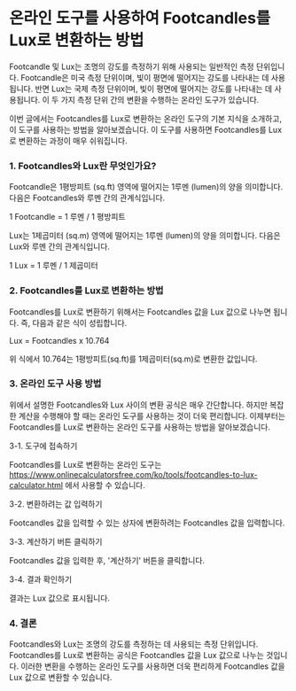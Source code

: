 온라인 도구를 사용하여 Footcandles를 Lux로 변환하는 방법
======================================

Footcandle 및 Lux는 조명의 강도를 측정하기 위해 사용되는 일반적인 측정 단위입니다. Footcandle은 미국 측정 단위이며, 빛이 평면에 떨어지는 강도를 나타내는 데 사용됩니다. 반면 Lux는 국제 측정 단위이며, 빛이 평면에 떨어지는 강도를 나타내는 데 사용됩니다. 이 두 가지 측정 단위 간의 변환을 수행하는 온라인 도구가 있습니다.

이번 글에서는 Footcandles를 Lux로 변환하는 온라인 도구의 기본 지식을 소개하고, 이 도구를 사용하는 방법을 알아보겠습니다. 이 도구를 사용하면 Footcandles를 Lux로 변환하는 과정이 매우 쉬워집니다.

### 1. Footcandles와 Lux란 무엇인가요?

Footcandle은 1평방피트 (sq.ft) 영역에 떨어지는 1루멘 (lumen)의 양을 의미합니다. 다음은 Footcandles와 루멘 간의 관계식입니다.

1 Footcandle = 1 루멘 / 1 평방피트

Lux는 1제곱미터 (sq.m) 영역에 떨어지는 1루멘 (lumen)의 양을 의미합니다. 다음은 Lux와 루멘 간의 관계식입니다.

1 Lux = 1 루멘 / 1 제곱미터

### 2. Footcandles를 Lux로 변환하는 방법

Footcandles를 Lux로 변환하기 위해서는 Footcandles 값을 Lux 값으로 나누면 됩니다. 즉, 다음과 같은 식이 성립합니다.

Lux = Footcandles x 10.764

위 식에서 10.764는 1평방피트(sq.ft)를 1제곱미터(sq.m)로 변환한 값입니다.

### 3. 온라인 도구 사용 방법

위에서 설명한 Footcandles와 Lux 사이의 변환 공식은 매우 간단합니다. 하지만 복잡한 계산을 수행해야 할 때는 온라인 도구를 사용하는 것이 더욱 편리합니다. 이제부터는 Footcandles를 Lux로 변환하는 온라인 도구를 사용하는 방법을 알아보겠습니다.

3-1. 도구에 접속하기

Footcandles를 Lux로 변환하는 온라인 도구는 <https://www.onlinecalculatorsfree.com/ko/tools/footcandles-to-lux-calculator.html> 에서 사용할 수 있습니다.

3-2. 변환하려는 값 입력하기

Footcandles 값을 입력할 수 있는 상자에 변환하려는 Footcandles 값을 입력합니다.

3-3. 계산하기 버튼 클릭하기

Footcandles 값을 입력한 후, '계산하기' 버튼을 클릭합니다.

3-4. 결과 확인하기

결과는 Lux 값으로 표시됩니다.

### 4. 결론

Footcandles와 Lux는 조명의 강도를 측정하는 데 사용되는 측정 단위입니다. Footcandles를 Lux로 변환하는 공식은 Footcandles 값을 Lux 값으로 나누는 것입니다. 이러한 변환을 수행하는 온라인 도구를 사용하면 더욱 편리하게 Footcandles 값을 Lux 값으로 변환할 수 있습니다.